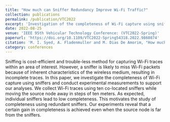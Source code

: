 ```yaml
---
title: "How much can Sniffer Redundancy Improve Wi-Fi Traffic?"
collection: publications
permalink: /publication/VTC2022
excerpt: 'Investigation of the completeness of Wi-Fi capture using sniffers and carrying out experimental measurements to support the analyses.'
date: 2022-08-25
venue: 'IEEE 95th Vehicular Technology Conference: (VTC2022-Spring)'
paperurl: 'https://doi.org/10.1109/VTC2022-Spring54318.2022.9860874'
citation: 'M. I. Syed, A. Fladenmuller and M. Dias De Amorim, "How much can Sniffer Redundancy Improve Wi-Fi Traffic?," 2022 IEEE 95th Vehicular Technology Conference: (VTC2022-Spring), Helsinki, Finland, 2022, pp. 1-5, doi: 10.1109/VTC2022-Spring54318.2022.9860874.'
category: conferences
---
```


Sniffing is cost-efficient and trouble-less method for capturing Wi-Fi traces within an area of interest. However, a sniffer is likely to miss Wi-Fi packets because of inherent characteristics of the wireless medium, resulting in incomplete traces. In this paper, we investigate the completeness of Wi-Fi capture using sniffers and conduct experimental measurements to support our analyses. We collect Wi-Fi traces using ten co-located sniffers while moving the source node away in steps of ten meters. As expected, individual sniffers lead to low completeness. This motivates the study of completeness using redundant sniffers. Our experiments reveal that a certain gain in completeness is achieved even when the source node is far from the sniffers.

